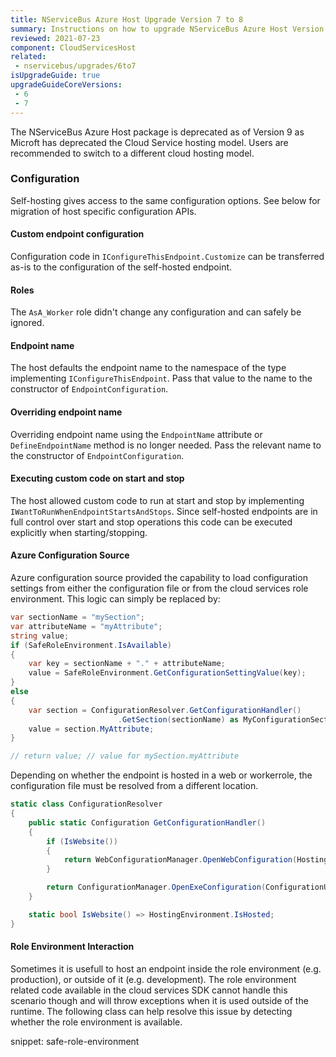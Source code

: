 ```yaml
---
title: NServiceBus Azure Host Upgrade Version 7 to 8
summary: Instructions on how to upgrade NServiceBus Azure Host Version 7 to 8.
reviewed: 2021-07-23
component: CloudServicesHost
related:
 - nservicebus/upgrades/6to7
isUpgradeGuide: true
upgradeGuideCoreVersions:
 - 6
 - 7
---
```


The NServiceBus Azure Host package is deprecated as of Version 9 as Microft has deprecated the Cloud Service hosting model. Users are recommended to switch to a different cloud hosting model.


### Configuration

Self-hosting gives access to the same configuration options. See below for migration of host specific configuration APIs.


#### Custom endpoint configuration

Configuration code in `IConfigureThisEndpoint.Customize` can be transferred as-is to the configuration of the self-hosted endpoint.


#### Roles

The `AsA_Worker` role didn't change any configuration and can safely be ignored.


#### Endpoint name

The host defaults the endpoint name to the namespace of the type implementing `IConfigureThisEndpoint`. Pass that value to the name to the constructor of `EndpointConfiguration`.


#### Overriding endpoint name

Overriding endpoint name using the `EndpointName` attribute or `DefineEndpointName` method is no longer needed. Pass the relevant name to the constructor of `EndpointConfiguration`.


#### Executing custom code on start and stop

The host allowed custom code to run at start and stop by implementing `IWantToRunWhenEndpointStartsAndStops`. Since self-hosted endpoints are in full control over start and stop operations this code can be executed explicitly when starting/stopping.


#### Azure Configuration Source

Azure configuration source provided the capability to load configuration settings from either the configuration file or from the cloud services role environment. This logic can simply be replaced by:

```csharp
var sectionName = "mySection";
var attributeName = "myAttribute";
string value;
if (SafeRoleEnvironment.IsAvailable)
{
    var key = sectionName + "." + attributeName;
    value = SafeRoleEnvironment.GetConfigurationSettingValue(key);
}
else
{
    var section = ConfigurationResolver.GetConfigurationHandler()
                        .GetSection(sectionName) as MyConfigurationSection;
    value = section.MyAttribute;
}

// return value; // value for mySection.myAttribute
```

Depending on whether the endpoint is hosted in a web or workerrole, the configuration file must be resolved from a different location.

```csharp
static class ConfigurationResolver
{
    public static Configuration GetConfigurationHandler()
    {
        if (IsWebsite())
        {
            return WebConfigurationManager.OpenWebConfiguration(HostingEnvironment.ApplicationVirtualPath);
        }

        return ConfigurationManager.OpenExeConfiguration(ConfigurationUserLevel.None);
    }

    static bool IsWebsite() => HostingEnvironment.IsHosted;
}

```

#### Role Environment Interaction

Sometimes it is usefull to host an endpoint inside the role environment (e.g. production), or outside of it (e.g. development). The role environment related code available in the cloud services SDK cannot handle this scenario though and will throw exceptions when it is used outside of the runtime. The following class can help resolve this issue by detecting whether the role environment is available.

snippet: safe-role-environment
